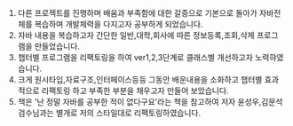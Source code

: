 1. 다른 프로젝트를 진행하며 배움과 부족함에 대한 갈증으로 기본으로 돌아가 자바전체를 복습하며 개발체력을 다지고자 공부하게 되었습니다.
2. 자바 내용을 복습하고자 간단한 일반,대학,회사에 따른 정보등록,조회,삭제 프로그램을 만들었습니다.
3. 챕터별 프로그램을 리팩토링을 하여 ver1,2,3단계로 클래스별 개선하고자 노력햐였습니다.
4. 크게 원시타입,자료구조,인터페이스등등 그동안 배운내용을 소화하고 챕터별 효과적으로 리팩토링 하고 부족한 부분을 채우고자 만들어 보았습니다.
5. 책은 '난 정말 자바를 공부한 적이 없다구요'라는 책을 참고하여 저자 윤성우,김문석 검수님과는 별개로 저의 스타일대로 리팩토링하였습니다.
